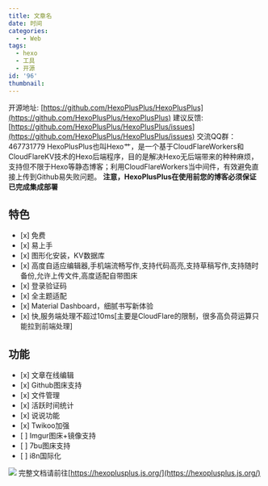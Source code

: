 ```yaml
---
title: 文章名
date: 时间
categories:
  - - Web
tags:
  - hexo
  - 工具
  - 开源
id: '96'
thumbnail:
---
```



开源地址: [https://github.com/HexoPlusPlus/HexoPlusPlus](https://github.com/HexoPlusPlus/HexoPlusPlus) 建议反馈: [https://github.com/HexoPlusPlus/HexoPlusPlus/issues](https://github.com/HexoPlusPlus/HexoPlusPlus/issues) 交流QQ群：467731779 HexoPlusPlus也叫Hexo艹，是一个基于CloudFlareWorkers和CloudFlareKV技术的Hexo后端程序，目的是解决Hexo无后端带来的种种麻烦，支持但不限于Hexo等静态博客；利用CloudFlareWorkers当中间件，有效避免直接上传到Github易失败问题。 **注意，HexoPlusPlus在使用前您的博客必须保证已完成集成部署**

## 特色

*   \[x\] 免费
*   \[x\] 易上手
*   \[x\] 图形化安装，KV数据库
*   \[x\] 高度自适应编辑器,手机端流畅写作,支持代码高亮,支持草稿写作,支持随时备份,允许上传文件,高度适配自带图床
*   \[x\] 登录验证码
*   \[x\] 全主题适配
*   \[x\] Material Dashboard，细腻书写新体验
*   \[x\] 快,服务端处理不超过10ms\[主要是CloudFlare的限制，很多高负荷运算只能拉到前端处理\]

## 功能

*   \[x\] 文章在线编辑
*   \[x\] Github图床支持
*   \[x\] 文件管理
*   \[x\] 活跃时间统计
*   \[x\] 说说功能
*   \[x\] Twikoo加强
*   \[ \] Imgur图床+镜像支持
*   \[ \] 7bu图床支持
*   \[ \] i8n国际化

![](https://cdn.uzz5.com/imgs/2021/02/27/47D7PxWn.webp) 完整文档请前往[https://hexoplusplus.js.org/](https://hexoplusplus.js.org/)